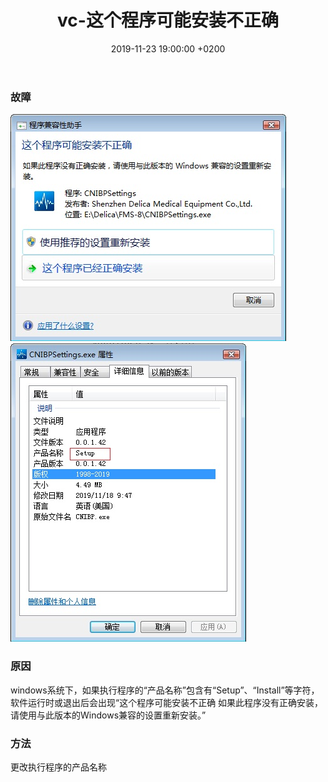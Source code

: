 ﻿---
layout: post
title:  "vc-这个程序可能安装不正确"
date:   2019-11-23 19:00:00 +0200
categories: qt
---
### 故障   
![image](/img/2019-11-23-vc-这个程序可能安装不正确/1.jpg "image")   
![image](/img/2019-11-23-vc-这个程序可能安装不正确/2.jpg "image")

### 原因
windows系统下，如果执行程序的“产品名称”包含有“Setup”、“Install”等字符，软件运行时或退出后会出现“这个程序可能安装不正确 如果此程序没有正确安装，请使用与此版本的Windows兼容的设置重新安装。”

### 方法
更改执行程序的产品名称
